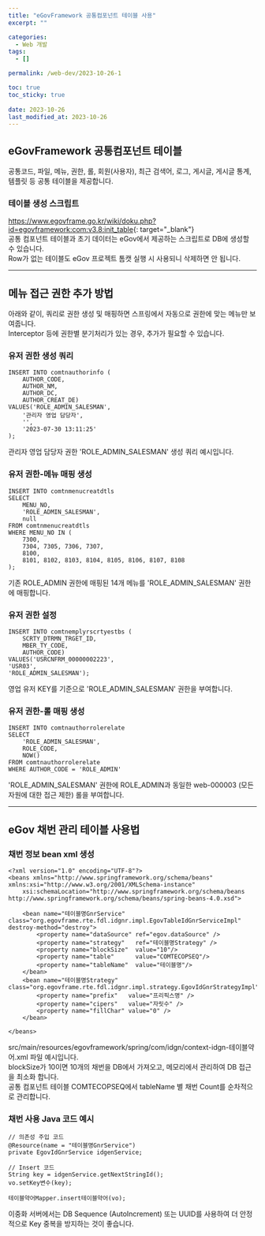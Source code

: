 ```yaml
---
title: "eGovFramework 공통컴포넌트 테이블 사용"
excerpt: ""

categories:
  - Web 개발
tags:
  - []

permalink: /web-dev/2023-10-26-1

toc: true
toc_sticky: true
 
date: 2023-10-26
last_modified_at: 2023-10-26
---
```


## eGovFramework 공통컴포넌트 테이블

공통코드, 파일, 메뉴, 권한, 롤, 회원(사용자), 최근 검색어, 로그, 게시글, 게시글 통계, 템플릿 등 공통 테이블을 제공합니다.

### 테이블 생성 스크립트
<https://www.egovframe.go.kr/wiki/doku.php?id=egovframework:com:v3.8:init_table>{: target="_blank"}  
공통 컴포넌트 테이블과 초기 데이터는 eGov에서 제공하는 스크립트로 DB에 생성할 수 있습니다.  
Row가 없는 테이블도 eGov 프로젝트 톰캣 실행 시 사용되니 삭제하면 안 됩니다.

---

## 메뉴 접근 권한 추가 방법

아래와 같이, 쿼리로 권한 생성 및 매핑하면 스프링에서 자동으로 권한에 맞는 메뉴만 보여줍니다.  
Interceptor 등에 권한별 분기처리가 있는 경우, 추가가 필요할 수 있습니다.

### 유저 권한 생성 쿼리
```
INSERT INTO comtnauthorinfo (
	AUTHOR_CODE,
	AUTHOR_NM,
	AUTHOR_DC,
	AUTHOR_CREAT_DE)
VALUES('ROLE_ADMIN_SALESMAN',
	'관리자 영업 담당자',
	'',
	'2023-07-30 13:11:25'
);
```
관리자 영업 담당자 권한 'ROLE_ADMIN_SALESMAN' 생성 쿼리 예시입니다.

### 유저 권한-메뉴 매핑 생성
```
INSERT INTO comtnmenucreatdtls
SELECT
	MENU_NO,
	'ROLE_ADMIN_SALESMAN',
	null
FROM comtnmenucreatdtls
WHERE MENU_NO IN (
	7300,
	7304, 7305, 7306, 7307,
	8100,
	8101, 8102, 8103, 8104, 8105, 8106, 8107, 8108
);
```
기존 ROLE_ADMIN 권한에 매핑된 14개 메뉴를 'ROLE_ADMIN_SALESMAN' 권한에 매핑합니다.

### 유저 권한 설정
```
INSERT INTO comtnemplyrscrtyestbs (
	SCRTY_DTRMN_TRGET_ID,
	MBER_TY_CODE,
	AUTHOR_CODE)
VALUES('USRCNFRM_00000002223',
'USR03',
'ROLE_ADMIN_SALESMAN');
```
영업 유저 KEY를 기준으로 'ROLE_ADMIN_SALESMAN' 권한을 부여합니다.

### 유저 권한-롤 매핑 생성
```
INSERT INTO comtnauthorrolerelate
SELECT 
	'ROLE_ADMIN_SALESMAN',
	ROLE_CODE,
	NOW()
FROM comtnauthorrolerelate
WHERE AUTHOR_CODE = 'ROLE_ADMIN'
```
'ROLE_ADMIN_SALESMAN' 권한에 ROLE_ADMIN과 동일한 web-000003 (모든 자원에 대한 접근 제한) 롤을 부여합니다.

---

## eGov 채번 관리 테이블 사용법

### 채번 정보 bean xml 생성
```
<?xml version="1.0" encoding="UTF-8"?>
<beans xmlns="http://www.springframework.org/schema/beans" xmlns:xsi="http://www.w3.org/2001/XMLSchema-instance"
    xsi:schemaLocation="http://www.springframework.org/schema/beans http://www.springframework.org/schema/beans/spring-beans-4.0.xsd">

    <bean name="테이블명GnrService" class="org.egovframe.rte.fdl.idgnr.impl.EgovTableIdGnrServiceImpl" destroy-method="destroy">
        <property name="dataSource" ref="egov.dataSource" />
        <property name="strategy"   ref="테이블명Strategy" />
        <property name="blockSize"  value="10"/>
        <property name="table"      value="COMTECOPSEQ"/>
        <property name="tableName"  value="테이블명"/>
    </bean>
    <bean name="테이블명Strategy" class="org.egovframe.rte.fdl.idgnr.impl.strategy.EgovIdGnrStrategyImpl">
        <property name="prefix"   value="프리픽스명" />
        <property name="cipers"   value="자릿수" />
        <property name="fillChar" value="0" />
    </bean>
	
</beans>
```
src/main/resources/egovframework/spring/com/idgn/context-idgn-테이블약어.xml 파일 예시입니다.  
blockSize가 10이면 10개의 채번을 DB에서 가져오고, 메모리에서 관리하여 DB 접근을 최소화 합니다.  
공통 컴포넌트 테이블 COMTECOPSEQ에서 tableName 별 채번 Count를 순차적으로 관리합니다.

### 채번 사용 Java 코드 예시
```
// 의존성 주입 코드
@Resource(name = "테이블명GnrService")
private EgovIdGnrService idgenService;

// Insert 코드
String key = idgenService.getNextStringId();
vo.setKey변수(key);

테이블약어Mapper.insert테이블약어(vo);
```
이중화 서버에서는 DB Sequence (AutoIncrement) 또는 UUID를 사용하여 더 안정적으로 Key 중복을 방지하는 것이 좋습니다.
